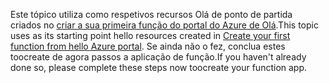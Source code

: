 <span data-ttu-id="8ca90-101">Este tópico utiliza como respetivos recursos Olá de ponto de partida criados no [criar a sua primeira função do portal do Azure de Olá](../articles/azure-functions/functions-create-first-azure-function.md).</span><span class="sxs-lookup"><span data-stu-id="8ca90-101">This topic uses as its starting point hello resources created in [Create your first function from hello Azure portal](../articles/azure-functions/functions-create-first-azure-function.md).</span></span> <span data-ttu-id="8ca90-102">Se ainda não o fez, conclua estes toocreate de agora passos a aplicação de função.</span><span class="sxs-lookup"><span data-stu-id="8ca90-102">If you haven't already done so, please complete these steps now toocreate your function app.</span></span>
